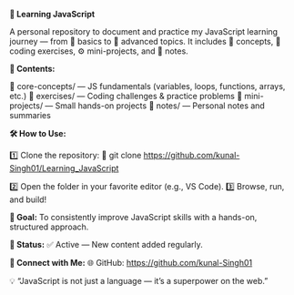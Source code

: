 **📘 Learning JavaScript**

A personal repository to document and practice my JavaScript learning journey — from 🔰 basics to 🚀 advanced topics. It includes 🧠 concepts, 🧩 coding exercises, ⚙️ mini-projects, and 📒 notes.

**📂 Contents:**

📁 core-concepts/ — JS fundamentals (variables, loops, functions, arrays, etc.)
📁 exercises/ — Coding challenges & practice problems
📁 mini-projects/ — Small hands-on projects
📁 notes/ — Personal notes and summaries

**🛠️ How to Use:**

1️⃣ Clone the repository:
🔗 git clone https://github.com/kunal-Singh01/Learning_JavaScript

2️⃣ Open the folder in your favorite editor (e.g., VS Code).
3️⃣ Browse, run, and build!

**🎯 Goal:**
To consistently improve JavaScript skills with a hands-on, structured approach.

**📅 Status:**
✅ Active — New content added regularly.

**🔗 Connect with Me:**
🌐 GitHub: https://github.com/kunal-Singh01

💡 “JavaScript is not just a language — it’s a superpower on the web.”

